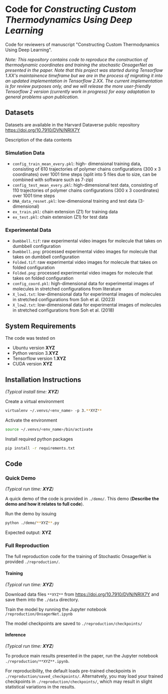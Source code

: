 # Code for *Constructing Custom Thermodynamics Using Deep Learning*

Code for reviewers of manuscript "Constructing Custom Thermodynamics Using Deep Learning".

*Note: This repository contains code to reproduce the construction of thermodynamic coordinates and training the stochastic OnsagerNet as presented in the paper. Note that this project was started during Tensorflow 1.XX's maintainence timeframe but we are in the process of migrating it into an updated implementation in Tensorflow 2.XX. The current implementation is for review purposes only, and we will release the more user-friendly Tensorflow 2 version (currently work in progress) for easy adaptation to general problems upon publication.*

## Datasets

Datasets are available in the Harvard Dataverse public repository
https://doi.org/10.7910/DVN/NRIX7Y

Description of the data contents
### Simulation Data
- `config_train_mean_every.pkl`: high- dimensional training data, consisting of 610 trajectories of polymer chains configurations (300 x 3 coordinates) over 1001 time steps (split into 5 files due to size, can be combined with software such as 7-zip)
- `config_test_mean_every.pkl`: high-dimensional test data, consisting of 110 trajectories of polymer chains configurations (300 x 3 coordinates) over 1001 time steps
- `DNA_data_resnet.pkl`: low-dimensional training and test data (3-dimensional)
- `ex_train.pkl`: chain extension (Z1) for training data
- `ex_test.pkl`: chain extension (Z1) for test data

### Experimental Data
- `Dumbbell.tif`: raw experimental video images for molecule that takes on dumbbell configuration
- `Dumbbell.png`: processed experimental video images for molecule that takes on dumbbell configuration
- `Folded.tif`: raw experimental video images for molecule that takes on folded configuration
- `Folded.png`: processed experimental video images for molecule that takes on folded configuration
- `config_coord.pkl`: high-dimensional data for experimental images of molecules in stretched configurations from literature
- `X_low1.txt`: low-dimensional data for experimental images of molecules in stretched configurations from Soh et al. (2023)
- `X_low2.txt`: low-dimensional data for experimental images of molecules in stretched configurations from Soh et al. (2018)


## System Requirements

The code was tested on
- Ubuntu version **XYZ**
- Python version 3.**XYZ**
- Tensorflow version 1.**XYZ**
- CUDA version **XYZ**

## Installation Instructions

*(Typical install time: **XYZ**)*

Create a virtual environment
```bash
virtualenv ~/.venvs/<env_name> -p 3.**XYZ**
```

Activate the environment
```bash
source ~/.venvs/<env_name>/bin/activate
```

Install required python packages
```bash
pip install -r requirements.txt
```

## Code

### Quick Demo

*(Typical run time: **XYZ**)*

A quick demo of the code is provided in `./demo/`.
This demo (**Describe the demo and how it relates to full code**).

Run the demo by issuing
```bash
python ./demo/**XYZ**.py
```

Expected output: **XYZ**

### Full Reproduction

The full reproduction code for the training of Stochastic OnsagerNet is provided `./reproduction/`.

#### Training

*(Typical run time: **XYZ**)*

Download data files `**XYZ**` from https://doi.org/10.7910/DVN/NRIX7Y and save them into the `./data` directory.

Train the model by running the Jupyter notebook `/reproduction/OnsagerNet.ipynb`

The model checkpoints are saved to `./reproduction/checkpoints/`

#### Inference

*(Typical run time: **XYZ**)*

To produce main results presented in the paper, run the Jupyter notebook `./reproduction/**XYZ**.ipynb`.

For reproducibility, the default loads pre-trained checkpoints in `./reproduction/saved_checkpoints/`. Alternatvely, you may load your trained checkpoints in `./reproduction/checkpoints/`, which may result in slight statistical variations in the results.
